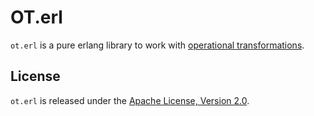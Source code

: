 OT.erl
======

`ot.erl` is a pure erlang library to work with
[operational transformations](https://en.wikipedia.org/wiki/Operational_transformation).

License
-------

`ot.erl` is released under the
[Apache License, Version 2.0](https://www.apache.org/licenses/LICENSE-2.0.html).


